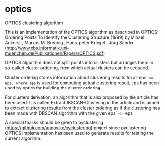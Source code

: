 # optics
OPTICS clustering algorithm

This is an implementation of the OPTICS algorithm as described in
OPTICS: Ordering Points To Identify the Clustering Structure (1999) by Mihael Ankerst , Markus M. Breunig , Hans-peter Kriegel , Jörg Sander
(http://www.dbs.informatik.uni-muenchen.de/Publikationen/Papers/OPTICS.pdf)

OPTICS algorithm does not split points into clusters but arranges them in so-called cluster ordering, from which actual clusters can be deduced.

Cluster ordering stores information about clustering results for all eps` <= eps, where eps` is used for computing actual clustering result, eps has been used by optics for building the cluster ordering.

For clusters derivation, an algorithm that is also proposed by the article has been used. It is called ExtractDBSCAN-Clustering in the article and is aimed to extract clustering results from the cluster ordering as if the clustering has been made with DBSCAN algorithm with the given eps` <= eps.

A special thanks should be given to pyclustering (https://github.com/annoviko/pyclustering) project since pyclustering OPTICS implementation has been used to generate results for testing the current algorithm.
